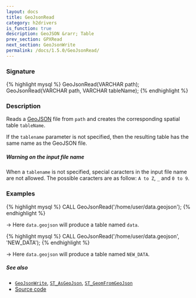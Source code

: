 ```yaml
---
layout: docs
title: GeoJsonRead
category: h2drivers
is_function: true
description: GeoJSON &rarr; Table
prev_section: GPXRead
next_section: GeoJsonWrite
permalink: /docs/1.5.0/GeoJsonRead/
---
```


### Signature

{% highlight mysql %}
GeoJsonRead(VARCHAR path);
GeoJsonRead(VARCHAR path, VARCHAR tableName);
{% endhighlight %}

### Description

Reads a [GeoJSON][wiki] file from `path` and creates the
corresponding spatial table `tableName`.

If the `tablename` parameter is not specified, then the resulting table has the same name as the GeoJSON file.

<div class="note">
  <h5>Warning on the input file name</h5>
  <p>When a <code>tablename</code> is not specified, special caracters in the input file name are not allowed. The possible caracters are as follow: <code>A to Z</code>, <code>_</code> and <code>0 to 9</code>.</p>
</div>

### Examples

{% highlight mysql %}
CALL GeoJsonRead('/home/user/data.geojson');
{% endhighlight %}

&rarr; Here `data.geojson` will produce a table named `data`.

{% highlight mysql %}
CALL GeoJsonRead('/home/user/data.geojson', 'NEW_DATA');
{% endhighlight %}

&rarr; Here `data.geojson` will produce a table named `NEW_DATA`.

##### See also

* [`GeoJsonWrite`](../GeoJsonWrite), [`ST_AsGeoJson`](../ST_AsGeoJson), [`ST_GeomFromGeoJson`](../ST_GeomFromGeoJson)
* <a href="https://github.com/orbisgis/h2gis/blob/master/h2gis-functions/src/main/java/org/h2gis/functions/io/geojson/GeoJsonRead.java" target="_blank">Source code</a>

[wiki]: http://en.wikipedia.org/wiki/GeoJSON
